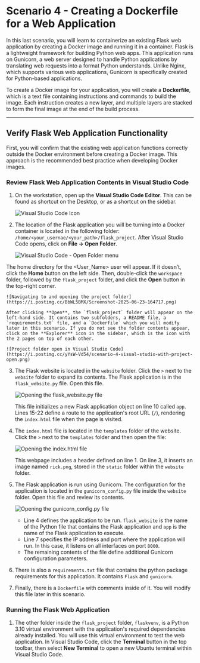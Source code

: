 # Scenario 4 - Creating a Dockerfile for a Web Application

In this last scenario, you will learn to containerize an existing Flask web application by creating a Docker image and running it in a container. Flask is a lightweight framework for building Python web apps. This application runs on Gunicorn, a web server designed to handle Python applications by translating web requests into a format Python understands. Unlike Nginx, which supports various web applications, Gunicorn is specifically created for Python-based applications.

To create a Docker image for your application, you will create a **Dockerfile**, which is a text file containing instructions and commands to build the image. Each instruction creates a new layer, and multiple layers are stacked to form the final image at the end of the build process.

---

## Verify Flask Web Application Functionality

First, you will confirm that the existing web application functions correctly outside the Docker environment before creating a Docker image. This approach is the recommended best practice when developing Docker images.

### Review Flask Web Application Contents in Visual Studio Code

1.  On the workstation, open up the **Visual Studio Code Editor**. This can be found as shortcut on the Desktop, or as a shortcut on the sidebar.

    ![Visual Studio Code Icon](https://i.postimg.cc/X7GdCXLZ/Screenshot-2025-06-23-164325.png)

2.  The location of the Flask application you will be turning into a Docker container is located in the following folder: `/home/<your_usernae/<your_path>/flask_project`. After Visual Studio Code opens, click on **File -> Open Folder**.

    ![Visual Studio Code - Open Folder menu](https://i.postimg.cc/Ss1YXpz7/scenario-4-visual-studio-open-folder.png)

The home directory for the <User_Name> user will appear. If it doesn’t, click the **Home** button on the left side. Then, double-click the `workspace` folder, followed by the `flask_project` folder, and click the **Open** button in the top-right corner.

    ![Navigating to and opening the project folder](https://i.postimg.cc/BbWL5BMX/Screenshot-2025-06-23-164717.png)

    After clicking **Open**, the `flask_project` folder will appear on the left-hand side. It contains two subfolders, a README file, a `requirements.txt` file, and a `Dockerfile` which you will modify later in this scenario. If you do not see the folder contents appear, click on the **Explorer** icon in the sidebar, which is the icon with the 2 pages on top of each other.

    ![Project folder open in Visual Studio Code](https://i.postimg.cc/yYsW-Vd54/scenario-4-visual-studio-with-project-open.png)

3.  The Flask website is located in the `website` folder. Click the `>` next to the `website` folder to expand its contents. The Flask application is in the `flask_website.py` file. Open this file.

    ![Opening the flask_website.py file](https://i.postimg.cc/0QGx3G96/Screenshot-2025-06-23-165046.png)

    This file initializes a new Flask application object on line 10 called `app`. Lines 15-22 define a route to the application's root URL (`/`), rendering the `index.html` file when the page is visited.

4.  The `index.html` file is located in the `templates` folder of the website. Click the `>` next to the `templates` folder and then open the file:

    ![Opening the index.html file](https://i.postimg.cc/cJhGBxhY/Screenshot-2025-06-23-165937.png)

    This webpage includes a header defined on line 1. On line 3, it inserts an image named `rick.png`, stored in the `static` folder within the `website` folder.

5.  The Flask application is run using Gunicorn. The configuration for the application is located in the `gunicorn_config.py` file inside the `website` folder. Open this file and review its contents.

    ![Opening the gunicorn_config.py file](https://i.postimg.cc/kgdrr6hK/Screenshot-2025-06-23-170100.png)

    * Line 4 defines the application to be run. `flask_website` is the name of the Python file that contains the Flask application and `app` is the name of the Flask application to execute.
    * Line 7 specifies the IP address and port where the application will run. In this case, it listens on all interfaces on port `8000`.
    * The remaining contents of the file define additional Gunicorn configuration parameters.

6.  There is also a `requirements.txt` file that contains the python package requirements for this application. It contains `Flask` and `gunicorn`.

7.  Finally, there is a `Dockerfile` with comments inside of it. You will modify this file later in this scenario.

### Running the Flask Web Application

1.  The other folder inside the `flask_project` folder, `flaskvenv`, is a Python 3.10 virtual environment with the application's required dependencies already installed. You will use this virtual environment to test the web application. In Visual Studio Code, click the **Terminal** button in the top toolbar, then select **New Terminal** to open a new Ubuntu terminal within Visual Studio Code.